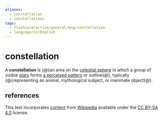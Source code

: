 ```yaml
---
aliases:
  - constellation
  - constellations
tags:
  - flashcard/active/general/eng/constellation
  - language/in/English
---
```


# constellation

A __constellation__ is {@{an area on the [celestial sphere](celestial%20sphere.md) in which a group of visible [stars](star.md) forms [a perceived pattern](asterism%20(astronomy).md) or outline}@}, typically {@{representing an animal, mythological subject, or inanimate object}@}. <!--SR:!2028-12-24,1274,350!2026-02-27,450,310-->

## references

This text incorporates [content](https://en.wikipedia.org/wiki/constellation) from [Wikipedia](Wikipedia.md) available under the [CC BY-SA 4.0](https://creativecommons.org/licenses/by-sa/4.0/) license.
